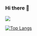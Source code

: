 ### Hi there 👋

![](https://visitor-badge.glitch.me/badge?page_id=rmf1995.rmf1995)


[![Top Langs](https://github-readme-stats.vercel.app/api/top-langs/?username=rmf1995)](https://github.com/rmf1995?tab=repositories)


<!--
**rmf1995/rmf1995** is a ✨ _special_ ✨ repository because its `README.md` (this file) appears on your GitHub profile.

Here are some ideas to get you started:

- 🔭 I’m currently working on ...
- 🌱 I’m currently learning ...
- 👯 I’m looking to collaborate on ...
- 🤔 I’m looking for help with ...
- 💬 Ask me about ...
- 📫 How to reach me: ...
- 😄 Pronouns: ...
- ⚡ Fun fact: ...
-->
